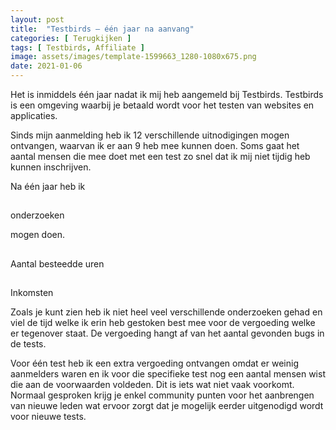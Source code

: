 ```yaml
---
layout: post
title:  "Testbirds – één jaar na aanvang"
categories: [ Terugkijken ]
tags: [ Testbirds, Affiliate ]
image: assets/images/template-1599663_1280-1080x675.png
date: 2021-01-06
---
```


Het is inmiddels één jaar nadat ik mij heb aangemeld bij Testbirds. Testbirds is een omgeving waarbij je betaald wordt voor het testen van websites en applicaties.

Sinds mijn aanmelding heb ik 12 verschillende uitnodigingen mogen ontvangen, waarvan ik er aan 9 heb mee kunnen doen. Soms gaat het aantal mensen die mee doet met een test zo snel dat ik mij niet tijdig heb kunnen inschrijven.

Na één jaar heb ik 
<div class="wrapper">
    <div class="counter col_third">
      <i class="fas fa-sort-numeric-up-alt fa-2x"></i>
      <h2 class="timer count-title count-number" data-to="9" data-speed="2000"></h2>
      <p class="count-text ">onderzoeken</p>
    </div>
</div>
mogen doen.

<div class="wrapper">
    <div class="counter col_third">
      <i class="far fa-calendar-times fa-2x"></i>
      <h2 class="timer count-title count-number" data-to="16data-speed="2000"></h2>
      <p class="count-text ">Aantal besteedde uren</p>
    </div>
</div>
<div class="wrapper">
    <div class="counter col_third end
      <i class="fas fa-euro-sign fa-2x"></i>
      <h2 class="timer count-title count-number" data-to="183data-speed="2000"></h2>
      <p class="count-text ">Inkomsten
    </div>
</div>

Zoals je kunt zien heb ik niet heel veel verschillende onderzoeken gehad en viel de tijd welke ik erin heb gestoken best mee voor de vergoeding welke er tegenover staat. De vergoeding hangt af van het aantal gevonden bugs in de tests.

Voor één test heb ik een extra vergoeding ontvangen omdat er weinig aanmelders waren en ik voor die specifieke test nog een aantal mensen wist die aan de voorwaarden voldeden. Dit is iets wat niet vaak voorkomt. Normaal gesproken krijg je enkel community punten voor het aanbrengen van nieuwe leden wat ervoor zorgt dat je mogelijk eerder uitgenodigd wordt voor nieuwe tests.
